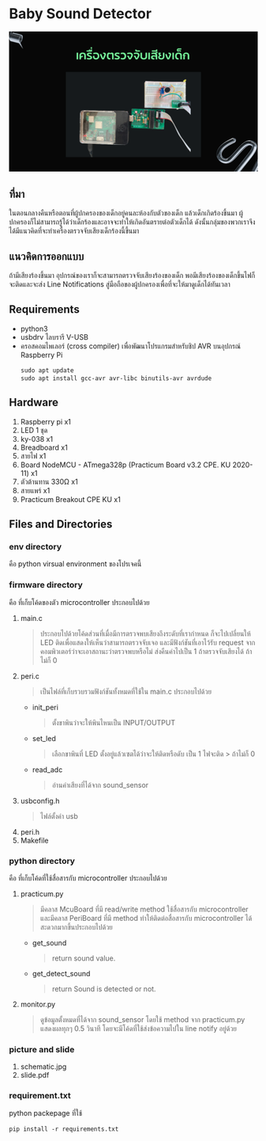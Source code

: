 # Baby Sound Detector
[![Youtube Link](/picture%20and%20slide/baby-sound-detector.png)](https://youtu.be/kagJ3N3T314)

## ที่มา
ในตอนกลางคืนหรือตอนที่ผู้ปกครองของเด็กอยู่คนละห้องกับตัวของเด็ก แล้วเด็กเกิดร้องขึ้นมา ผู้ปกครองก็ไม่สามารถรู้ได้ว่าเด็กร้องและอาจจะทำให้เกิดอันตรายต่อตัวเด็กได้ ดังนั้นกลุ่มของพวกเราจึงได้มีแนวคิดที่จะทำเครื่องตรวจจับเสียงเด็กร้องนี้ขึ้นมา
## แนวคิดการออกแบบ
ถ้ามีเสียงร้องขึ้นมา อุปกรณ์ของเราก็จะสามารถตรวจจับเสียงร้องของเด็ก พอมีเสียงร้องของเด็กขึ้นไฟก็จะติดและจะส่ง Line Notifications สู่มือถือของผู้ปกครองเพื่อที่จะให้มาดูเด็กได้ทันเวลา

## Requirements
- python3
- usbdrv ไลบรารี V-USB
- ครอสคอมไพเลอร์ (cross compiler) เพื่อพัฒนาโปรแกรมสำหรับชิป AVR บนอุปกรณ์ Raspberry Pi
    ```
    sudo apt update
    sudo apt install gcc-avr avr-libc binutils-avr avrdude
    ```

## Hardware
1. Raspberry pi x1 
2. LED 1 ชุด 
3. ky-038 x1 
4. Breadboard x1 
5. สายไฟ x1 
6. Board NodeMCU - ATmega328p (Practicum Board v3.2 CPE. KU 2020-11) x1 
7. ตัวต้านทาน 330Ω x1 
8. สายแพร์ x1 
9. Practicum Breakout CPE KU x1

## Files and Directories
### env directory
คือ python virsual environment ของโปรเจคนี้

### firmware directory
คือ ที่เก็บโค้ดของตัว microcontroller ประกอบไปด้วย
1. main.c
    >ประกอบไปด้วยโค้ดส่วนที่เมื่อมีการตรวจพบเสียงถึงระดับที่เรากำหนด ก็จะไปเปลี่ยนให้ LED ติดเพื่อแสดงให้เห็นว่าสามารถตรวจจับเจอ และมีฟังก์ชันที่เอาไว้รับ request จากคอมพิวเตอร์ว่าจะเอาสถานะว่าตรวจพบหรือไม่ ส่งคืนค่าไปเป็น 1 ถ้าตรวจจับเสียงได้ ถ้าไม่ก็ 0
2. peri.c
    >เป็นไฟล์ที่เก็บรวบรวมฟังก์ชันทั้งหมดที่ใช้ใน main.c ประกอบไปด้วย
    - init_peri
        > ตั้งขาพินว่าจะให้พินไหนเป็น INPUT/OUTPUT
    - set_led
        > เลือกขาพินที่ LED ตั้งอยู่แล้วเซตได้ว่าจะให้ติดหรือดับ เป็น 1 ไฟจะติด > ถ้าไม่ก็ 0
    - read_adc
        > อ่านค่าเสียงที่ได้จาก sound_sensor
3. usbconfig.h
    >ไฟล์ตั้งค่า usb
4. peri.h
5. Makefile

### python directory
คือ ที่เก็บโค้ดที่ใช้สื่อสารกับ microcontroller ประกอบไปด้วย
1. practicum.py
    >มีคลาส McuBoard ที่มี read/write method ใช้สื่อสารกับ microcontroller และมีคลาส PeriBoard ที่มี method ทำให้ติดต่อสื่อสารกับ microcontroller ได้สะดวกมากขึ้นประกอบไปด้วย
    - get_sound
        > return sound value.
    - get_detect_sound
        > return Sound is detected or not.
2. monitor.py
    >ดูข้อมูลตั้งหมดที่ได้จาก sound_sensor โดยใช้ method จาก practicum.py แสดงผลทุกๆ 0.5 วินาที โดยจะมีโค้ดที่ใช้ส่งข้อความไปใน line notify อยู่ด้วย

### picture and slide
1. schematic.jpg
2. slide.pdf

### requirement.txt
python packepage ที่ใช้
```
pip install -r requirements.txt
```